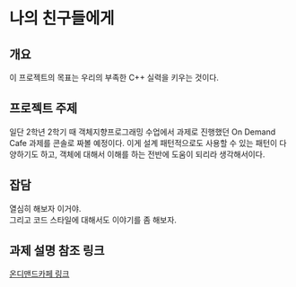 # 나의 친구들에게

## 개요
이 프로젝트의 목표는 우리의 부족한 C++ 실력을 키우는 것이다.

## 프로젝트 주제
일단 2학년 2학기 때 객체지향프로그래밍 수업에서 과제로 진행했던 On Demand Cafe 과제를 콘솔로 짜볼 예정이다. 이게 설계 패턴적으로도 사용할 수 있는 패턴이 다양하기도 하고, 객체에 대해서 이해를 하는 전반에 도움이 되리라 생각해서이다.

## 잡담
열심히 해보자 이거야.  
그리고 코드 스타일에 대해서도 이야기를 좀 해보자. 

## 과제 설명 참조 링크
[온디맨드카페 링크](https://github.com/imdigo/onDemandCafeFx/blob/master/README.md)
